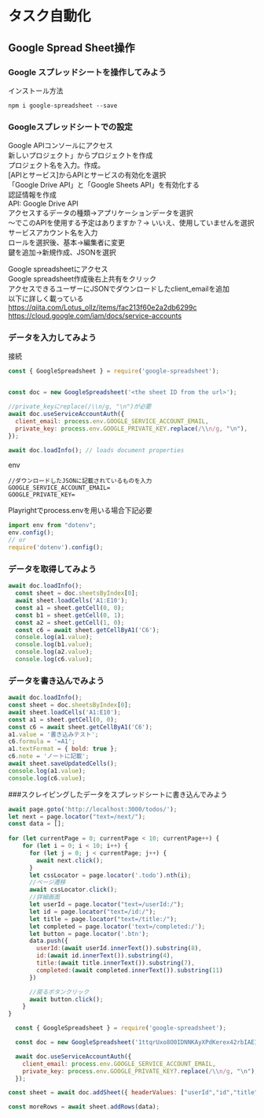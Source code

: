 # タスク自動化

## Google Spread Sheet操作

### Google スプレッドシートを操作してみよう
インストール方法  
```
npm i google-spreadsheet --save
```

### Googleスプレッドシートでの設定
Google APIコンソールにアクセス  
新しいプロジェクト」からプロジェクトを作成  
プロジェクト名を入力。作成。  
[APIとサービス]からAPIとサービスの有効化を選択  
「Google Drive API」と「Google Sheets API」を有効化する  
認証情報を作成  
API: Google Drive API  
アクセスするデータの種類->アプリケーションデータを選択  
〜でこのAPIを使用する予定はありますか？-> いいえ、使用していませんを選択  
サービスアカウント名を入力  
ロールを選択後、基本->編集者に変更  
鍵を追加->新規作成、JSONを選択    

Google spreadsheetにアクセス  
Google spreadsheet作成後右上共有をクリック  
アクセスできるユーザーにJSONでダウンロードしたclient_emailを追加    
以下に詳しく載っている
https://qiita.com/Lotus_ollz/items/fac213f60e2a2db6299c
https://cloud.google.com/iam/docs/service-accounts

### データを入力してみよう
接続
```javascript
const { GoogleSpreadsheet } = require('google-spreadsheet');


const doc = new GoogleSpreadsheet('<the sheet ID from the url>');

//private_keyにreplace(/\\n/g, "\n")が必要
await doc.useServiceAccountAuth({
  client_email: process.env.GOOGLE_SERVICE_ACCOUNT_EMAIL,
  private_key: process.env.GOOGLE_PRIVATE_KEY.replace(/\\n/g, "\n"),
});

await doc.loadInfo(); // loads document properties 
```
env  
```
//ダウンロードしたJSONに記載されているものを入力
GOOGLE_SERVICE_ACCOUNT_EMAIL=
GOOGLE_PRIVATE_KEY=
```

Playrightでprocess.envを用いる場合下記必要
```js
import env from "dotenv";
env.config();
// or
require('dotenv').config();
```
### データを取得してみよう
```javascript
await doc.loadInfo();
  const sheet = doc.sheetsByIndex[0];
  await sheet.loadCells('A1:E10'); 
  const a1 = sheet.getCell(0, 0); 
  const b1 = sheet.getCell(0, 1); 
  const a2 = sheet.getCell(1, 0); 
  const c6 = await sheet.getCellByA1('C6');
  console.log(a1.value);
  console.log(b1.value);
  console.log(a2.value);
  console.log(c6.value);
```
### データを書き込んでみよう
```javascript
await doc.loadInfo();
const sheet = doc.sheetsByIndex[0];
await sheet.loadCells('A1:E10'); 
const a1 = sheet.getCell(0, 0); 
const c6 = await sheet.getCellByA1('C6');
a1.value = '書き込みテスト';
c6.formula = '=A1';
a1.textFormat = { bold: true };
c6.note = 'ノートに記載'; 
await sheet.saveUpdatedCells();   
console.log(a1.value);
console.log(c6.value);
```

###スクレイピングしたデータをスプレッドシートに書き込んでみよう
```javascript
await page.goto('http://localhost:3000/todos/');
let next = page.locator("text=/next/");
const data = [];
  
for (let currentPage = 0; currentPage < 10; currentPage++) {
    for (let i = 0; i < 10; i++) {
      for (let j = 0; j < currentPage; j++) {
        await next.click();
      }
      let cssLocator = page.locator('.todo').nth(i);
      //ページ遷移
      await cssLocator.click();
      //詳細画面
      let userId = page.locator("text=/userId:/");
      let id = page.locator("text=/id:/");
      let title = page.locator("text=/title:/");
      let completed = page.locator('text=/completed:/');
      let button = page.locator('.btn');
      data.push({
        userId:(await userId.innerText()).substring(8),
        id:(await id.innerText()).substring(4),
        title:(await title.innerText()).substring(7),
        completed:(await completed.innerText()).substring(11)
      })

      //戻るボタンクリック
      await button.click();
    }
}

  const { GoogleSpreadsheet } = require('google-spreadsheet');

  const doc = new GoogleSpreadsheet('1ttqrUxo8O0IDNNKAyXPdKerex42rbIAE17PiPZbJ9sI');

  await doc.useServiceAccountAuth({
    client_email: process.env.GOOGLE_SERVICE_ACCOUNT_EMAIL,
    private_key: process.env.GOOGLE_PRIVATE_KEY?.replace(/\\n/g, "\n"),
  });

const sheet = await doc.addSheet({ headerValues: ["userId","id","title","completed"] });

const moreRows = await sheet.addRows(data);
```
